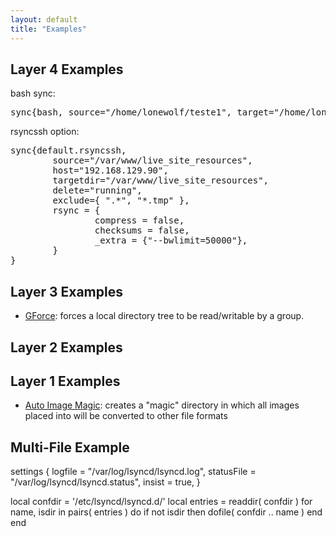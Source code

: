 ```yaml
---
layout: default
title: "Examples"
---
```

Layer 4 Examples
----------------

bash sync:
<pre>
sync{bash, source="/home/lonewolf/teste1", target="/home/lonewolf/teste2"}
</pre>

rsyncssh option:

<pre>
sync{default.rsyncssh,
        source="/var/www/live_site_resources",
        host="192.168.129.90",
        targetdir="/var/www/live_site_resources",
        delete="running",
        exclude={ ".*", "*.tmp" },
        rsync = {
                compress = false,
                checksums = false,
                _extra = {"--bwlimit=50000"},
        }
}
</pre>

Layer 3 Examples
----------------
 * [GForce](gforce): forces a local directory tree to be read/writable by a group.

Layer 2 Examples
----------------

Layer 1 Examples
----------------
 * [Auto Image Magic](auto-image-magic): creates a "magic" directory in which all images placed into will be converted to other file formats
 
 Multi-File Example
 --------------------
 settings  {
	logfile = "/var/log/lsyncd/lsyncd.log",
	statusFile = "/var/log/lsyncd/lsyncd.status",
	insist = true,
}

local confdir = '/etc/lsyncd/lsyncd.d/'
local entries = readdir( confdir )
for name, isdir in pairs( entries ) do
    if not isdir then
        dofile( confdir .. name )
    end
end
